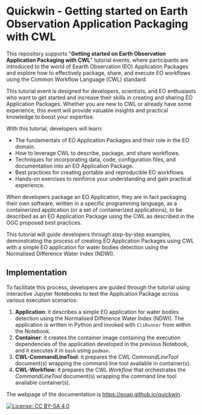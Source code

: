 # Quickwin - Getting started on Earth Observation Application Packaging with CWL

This repository supports "**Getting started on Earth Observation Application Packaging with CWL**" tutorial events, where participants are introduced to the world of Eearth Observation (EO) Application Packages and explore how to effectively package, share, and execute EO workflows using the Common Workflow Language (CWL) standard.

This tutorial event is designed for developers, scientists, and EO enthusiasts who want to get started and increase their skills in creating and sharing EO Application Packages. Whether you are new to CWL or already have some experience, this event will provide valuable insights and practical knowledge to boost your expertise.

With this tutorial, developers will learn:

* The fundamentals of EO Application Packages and their role in the EO domain.
* How to leverage CWL to describe, package, and share workflows.
* Techniques for incorporating data, code, configuration files, and documentation into an EO Application Package.
* Best practices for creating portable and reproducible EO workflows.
* Hands-on exercises to reinforce your understanding and gain practical experience.

When developers package an EO Application, they are in fact packaging their own software, written in a specific programming language, as a containerized application (or a set of containerized applications), to be described as an EO Application Package using the CWL as described in the OGC proposed best practices.

This tutorial will guide developers through step-by-step examples, demonstrating the process of creating EO Application Packages using CWL with a simple EO application for water bodies detection using the Normalised Difference Water Index (NDWI). 

## Implementation

To facilitate this process, developers are guided through the tutorial using interactive Jupyter Notebooks to test the Application Package across various execution scenarios:

1) **Application**: it describes a simple EO application for water bodies detection using the Normalised Difference Water Index (NDWI). The application is written in Python and invoked with `CliRunner` from within the Notebook.
2) **Container**: it creates the container image containing the execution dependencies of the application developed in the previous Notebook, and it executes it in `bash` using `podman`.
3) **CWL-CommandLineTool**: it prepares the CWL *CommandLineTool* document(s) wrapping the command line tool available in container(s).
4) **CWL-Workflow**: it prepares the CWL *Workflow* that orchestrates the *CommandLineTool* document(s) wrapping the command line tool available container(s).

The webpage of the documentation is https://eoap.github.io/quickwin. 

[![License: CC BY-SA 4.0](https://img.shields.io/badge/License-CC_BY--SA_4.0-lightgrey.svg)](https://creativecommons.org/licenses/by-sa/4.0/)
